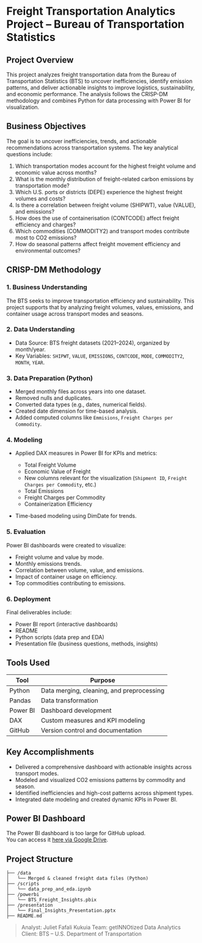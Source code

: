 # Freight Transportation Analytics Project – Bureau of Transportation Statistics

## Project Overview

This project analyzes freight transportation data from the Bureau of Transportation Statistics (BTS) to uncover inefficiencies, identify emission patterns, and deliver actionable insights to improve logistics, sustainability, and economic performance. The analysis follows the CRISP-DM methodology and combines Python for data processing with Power BI for visualization.

## Business Objectives

The goal is to uncover inefficiencies, trends, and actionable recommendations across transportation systems. The key analytical questions include:

1. Which transportation modes account for the highest freight volume and economic value across months?
2. What is the monthly distribution of freight-related carbon emissions by transportation mode?
3. Which U.S. ports or districts (DEPE) experience the highest freight volumes and costs?
4. Is there a correlation between freight volume (SHIPWT), value (VALUE), and emissions?
5. How does the use of containerisation (CONTCODE) affect freight efficiency and charges?
6. Which commodities (COMMODITY2) and transport modes contribute most to CO2 emissions?
7. How do seasonal patterns affect freight movement efficiency and environmental outcomes?


## CRISP-DM Methodology

### 1. Business Understanding

The BTS seeks to improve transportation efficiency and sustainability. This project supports that by analyzing freight volumes, values, emissions, and container usage across transport modes and seasons.

### 2. Data Understanding

* Data Source: BTS freight datasets (2021–2024), organized by month/year.
* Key Variables: `SHIPWT`, `VALUE`, `EMISSIONS`, `CONTCODE`, `MODE`, `COMMODITY2`, `MONTH`, `YEAR`.

### 3. Data Preparation (Python)

* Merged monthly files across years into one dataset.
* Removed nulls and duplicates.
* Converted data types (e.g., dates, numerical fields).
* Created date dimension for time-based analysis.
* Added computed columns like `Emmisions`, `Freight Charges per Commodity`.

### 4. Modeling

* Applied DAX measures in Power BI for KPIs and metrics:

  * Total Freight Volume
  * Economic Value of Freight
  * New columns relevant for the visualization (`Shipment ID`, `Freight Charges per Commodity`, etc.)
  * Total Emissions
  * Freight Charges per Commodity
  * Containerization Efficiency
* Time-based modeling using DimDate for trends.

### 5. Evaluation

Power BI dashboards were created to visualize:

* Freight volume and value by mode.
* Monthly emissions trends.
* Correlation between volume, value, and emissions.
* Impact of container usage on efficiency.
* Top commodities contributing to emissions.

### 6. Deployment

Final deliverables include:

* Power BI report (interactive dashboards)
* README
* Python scripts (data prep and EDA)
* Presentation file (business questions, methods, insights)

## Tools Used

| Tool     | Purpose                                   |
| -------- | ----------------------------------------- |
| Python   | Data merging, cleaning, and preprocessing |
| Pandas   | Data transformation                       |
| Power BI | Dashboard development                     |
| DAX      | Custom measures and KPI modeling          |
| GitHub   | Version control and documentation         |

## Key Accomplishments

* Delivered a comprehensive dashboard with actionable insights across transport modes.
* Modeled and visualized CO2 emissions patterns by commodity and season.
* Identified inefficiencies and high-cost patterns across shipment types.
* Integrated date modeling and created dynamic KPIs in Power BI.

## Power BI Dashboard

The Power BI dashboard is too large for GitHub upload.  
You can access it [here via Google Drive](https://drive.google.com/file/d/1Hrq5qGbZOlQ-FiY4c_Lg8pnaJFNVCoSI/view?usp=drive_link).


## Project Structure

```
├── /data
│   └── Merged & cleaned freight data files (Python)
├── /scripts
│   └── data_prep_and_eda.ipynb
├── /powerbi
│   └── BTS_Freight_Insights.pbix
├── /presentation
│   └── Final_Insights_Presentation.pptx
├── README.md
```

> Analyst: Juliet Fafali Kukuia
> Team: getINNOtized Data Analytics  
> Client: BTS – U.S. Department of Transportation
